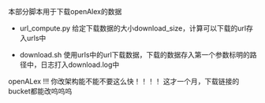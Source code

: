 本部分脚本用于下载openAlex的数据

- url_compute.py 给定下载数据的大小download_size，计算可以下载的url存入urls中

- download.sh 使用urls中的url下载数据，下载的数据存入第一个参数标明的路径中，日志打入download.log中

openALex !!! 你改架构能不能不要这么快！！！！
这才一个月，下载链接的bucket都能改呜呜呜